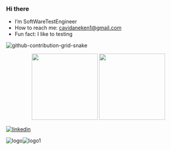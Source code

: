 
### Hi there 

* I’m SoftWareTestEngineer
* How to reach me: cavidaneken1@gmail.com
* Fun fact: I like to testing


![github-contribution-grid-snake](https://user-images.githubusercontent.com/78317220/190580600-edd928b9-0191-4b8a-b1f5-b74fd09a5df4.gif)


<p align="center">
      <img height="180em" src="https://github-readme-stats.vercel.app/api?username=caveken&theme=theme=vue&show_icons=true&count_private=true)"/>
      <img height="180em" src="https://github-readme-stats-eight-theta.vercel.app/api/top-langs/?username=caveken&layout=compact&langs_count=8&theme=theme=vue"/>
</p>

[![linkedin](https://img.shields.io/badge/Linkedin-000000?style=for-the-badge&logo=Linkedin&logoColor=white)](https://www.linkedin.com/in/cavidaneken)

![logo](https://user-images.githubusercontent.com/104344162/204020155-c66b51a3-5b92-437d-8e43-cdd164facc83.png)![logo1](https://user-images.githubusercontent.com/104344162/204021681-16ac8f4e-a15d-416d-8fe6-3386a59545ee.png)
